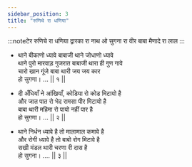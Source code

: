 ```yaml
---
sidebar_position: 3
title: "रुणिचे रा धणिया"
---
```


:::noteटेर
रुणिचे रा धणिया द्वारका रा नाथ ओ सुगना रा वीर बाबा मैणादे रा लाल
:::

- थाने बीकाणो ध्यावे बाबाजी थाने जोधाणो ध्यावे <br/>
  थाने पुरो मारवाड़ गुजरात बाबाजी थारा ही गुण गावे <br/>
  चारो खान गूंजे बाबा थारी जय जय कार <br/>
  हो सुगणा। … || १ ||

- दी अँधियाँ ने आंखियाँ, कोडिया रो कोड मिटायो है <br/>
  और जात पात रो भेद रामसा पीर मिटायो है <br/>
  बाबा थारी महिमा रो पायो नहीं पार है <br/>
  हो सुगणा। … || २ ||

- थाने निर्धन ध्यावे है तो मालामाल कमावे है <br/>
  और रोगी ध्यावे है तो बाबो रोग मिटावे है <br/>
  सखी मंडल थारी चरणा री दास है <br/>
  हो सुगना। …. || ३ ||
